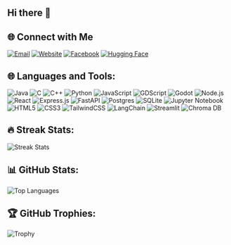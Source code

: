 ## Hi there 👋

<!--
**hyadess/hyadess** is a ✨ _special_ ✨ repository because its `README.md` (this file) appears on your GitHub profile.

Here are some ideas to get you started:

- 🔭 I’m currently working on ...
- 🌱 I’m currently learning ...
- 👯 I’m looking to collaborate on ...
- 🤔 I’m looking for help with ...
- 💬 Ask me about ...
- 📫 How to reach me: ...
- 😄 Pronouns: ...
- ⚡ Fun fact: ...
-->

## 🌐 Connect with Me

[![Email](https://img.shields.io/badge/Email-D14836?style=for-the-badge&logo=gmail&logoColor=white)](mailto:kazi.reyazulhasan@gmail.com)
[![Website](https://img.shields.io/badge/Website-4285F4?style=for-the-badge&logo=googlechrome&logoColor=white)](https://kazireyazulhasan.com)
[![Facebook](https://img.shields.io/badge/Facebook-1877F2?style=for-the-badge&logo=facebook&logoColor=white)](https://facebook.com/your-profile)
[![Hugging Face](https://img.shields.io/badge/HuggingFace-FFB000?style=for-the-badge&logo=huggingface&logoColor=white)](https://huggingface.co/hyadess)




## 🌐 Languages and Tools:

![Java](https://img.shields.io/badge/Java-%23ED8B00.svg?style=for-the-badge&logo=java&logoColor=white)
![C](https://img.shields.io/badge/C-%2300599C.svg?style=for-the-badge&logo=c&logoColor=white)
![C++](https://img.shields.io/badge/C++-%2300599C.svg?style=for-the-badge&logo=c%2B%2B&logoColor=white)
![Python](https://img.shields.io/badge/Python-3670A0?style=for-the-badge&logo=python&logoColor=ffdd54)
![JavaScript](https://img.shields.io/badge/JavaScript-%23323330.svg?style=for-the-badge&logo=javascript&logoColor=%23F7DF1E)
![GDScript](https://img.shields.io/badge/GDScript-%23407888.svg?style=for-the-badge&logo=godot-engine&logoColor=white)
![Godot](https://img.shields.io/badge/Godot-3582C4?style=for-the-badge&logo=godot-engine&logoColor=white)
![Node.js](https://img.shields.io/badge/Node.js-339933?style=for-the-badge&logo=nodedotjs&logoColor=white)
![React](https://img.shields.io/badge/React-%2361DAFB.svg?style=for-the-badge&logo=react&logoColor=%2320232a)
![Express.js](https://img.shields.io/badge/Express.js-%23404d59.svg?style=for-the-badge&logo=express&logoColor=%2361DAFB)
![FastAPI](https://img.shields.io/badge/FastAPI-%2300C7B7.svg?style=for-the-badge&logo=fastapi&logoColor=white)
![Postgres](https://img.shields.io/badge/Postgres-%23336791.svg?style=for-the-badge&logo=postgresql&logoColor=white)
![SQLite](https://img.shields.io/badge/SQLite-%23003B57.svg?style=for-the-badge&logo=sqlite&logoColor=white)
![Jupyter Notebook](https://img.shields.io/badge/Jupyter-%23F37626.svg?style=for-the-badge&logo=jupyter&logoColor=white)
![HTML5](https://img.shields.io/badge/HTML5-%23E34F26.svg?style=for-the-badge&logo=html5&logoColor=white)
![CSS3](https://img.shields.io/badge/CSS3-%231572B6.svg?style=for-the-badge&logo=css3&logoColor=white)
![TailwindCSS](https://img.shields.io/badge/TailwindCSS-%2338B2AC.svg?style=for-the-badge&logo=tailwind-css&logoColor=white)
![LangChain](https://img.shields.io/badge/LangChain-%23F0F0F0.svg?style=for-the-badge&logo=langchain&logoColor=blue)
![Streamlit](https://img.shields.io/badge/Streamlit-%FF4B4B.svg?style=for-the-badge&logo=streamlit&logoColor=white)
![Chroma DB](https://img.shields.io/badge/ChromaDB-%230C8EDD.svg?style=for-the-badge&logo=databricks&logoColor=white)





## 🔥 Streak Stats:
![Streak Stats](https://streak-stats.demolab.com/?user=hyadess&theme=dark)



## 📊 GitHub Stats:
<!--![GitHub Stats](https://github-readme-stats.vercel.app/api?username=hyadess&show_icons=true&theme=dark&count_private=true) -->
![Top Languages](https://github-readme-stats.vercel.app/api/top-langs/?username=hyadess&layout=compact&theme=dark)



## 🏆 GitHub Trophies:
![Trophy](https://github-profile-trophy.vercel.app/?username=hyadess&theme=darkhub)
